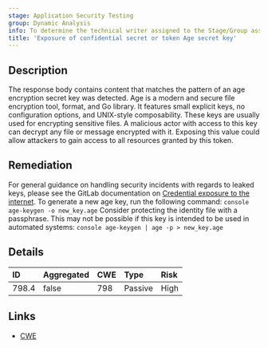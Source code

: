 ```yaml
---
stage: Application Security Testing
group: Dynamic Analysis
info: To determine the technical writer assigned to the Stage/Group associated with this page, see https://handbook.gitlab.com/handbook/product/ux/technical-writing/#assignments
title: 'Exposure of confidential secret or token Age secret key'
---
```


## Description

The response body contains content that matches the pattern of an age encryption secret key was detected. Age is a modern and secure file encryption tool, format, and Go library. It features small explicit keys, no configuration options, and UNIX-style composability. These keys are usually used for encrypting sensitive files. A malicious actor with access to this key can decrypt any file or message encrypted with it.
Exposing this value could allow attackers to gain access to all resources granted by this token.

## Remediation

For general guidance on handling security incidents with regards to leaked keys, please see the GitLab documentation on [Credential exposure to the internet](../../../../../security/responding_to_security_incidents.md#credential-exposure-to-public-internet). To generate a new age key, run the following command:  ```console age-keygen -o new_key.age```  Consider protecting the identity file with a passphrase. This may not be possible if this key is intended to be used in automated systems:  ```console age-keygen | age -p > new_key.age```

## Details

| ID | Aggregated | CWE | Type | Risk |
|:---|:-----------|:----|:-----|:-----|
| 798.4 | false | 798 | Passive | High |

## Links

- [CWE](https://cwe.mitre.org/data/definitions/798.html)
